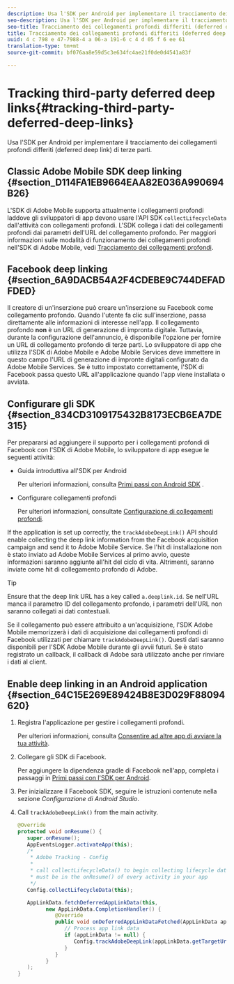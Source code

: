 ```yaml
---
description: Usa l'SDK per Android per implementare il tracciamento dei collegamenti profondi differiti (deferred deep link) di terze parti.
seo-description: Usa l'SDK per Android per implementare il tracciamento dei collegamenti profondi differiti (deferred deep link) di terze parti.
seo-title: Tracciamento dei collegamenti profondi differiti (deferred deep link) di terze parti
title: Tracciamento dei collegamenti profondi differiti (deferred deep link) di terze parti
uuid: 4 c 798 e 47-7988-4 a 06-a 191-6 c 4 d 05 f 6 ee 61
translation-type: tm+mt
source-git-commit: bf076aa8e59d5c3e634fc4ae21f0de0d4541a83f

---
```



# Tracking third-party deferred deep links{#tracking-third-party-deferred-deep-links}

Usa l'SDK per Android per implementare il tracciamento dei collegamenti profondi differiti (deferred deep link) di terze parti.

## Classic Adobe Mobile SDK deep linking {#section_D114FA1EB9664EAA82E036A990694B26}

L'SDK di Adobe Mobile supporta attualmente i collegamenti profondi laddove gli sviluppatori di app devono usare l'API SDK `collectLifecycleData` dall'attività con collegamenti profondi. L'SDK collega i dati dei collegamenti profondi dai parametri dell'URL del collegamento profondo. Per maggiori informazioni sulle modalità di funzionamento dei collegamenti profondi nell'SDK di Adobe Mobile, vedi [Tracciamento dei collegamenti profondi](/help/android/acquisition-main/tracking-deep-links/tracking-deep-links.md).

## Facebook deep linking {#section_6A9DACB54A2F4CDEBE9C744DEFADFDED}

Il creatore di un'inserzione può creare un'inserzione su Facebook come collegamento profondo. Quando l'utente fa clic sull'inserzione, passa direttamente alle informazioni di interesse nell'app. Il collegamento profondo **non** è un URL di generazione di impronta digitale. Tuttavia, durante la configurazione dell'annuncio, è disponibile l'opzione per fornire un URL di collegamento profondo di terze parti. Lo sviluppatore di app che utilizza l'SDK di Adobe Mobile e Adobe Mobile Services deve immettere in questo campo l'URL di generazione di impronte digitali configurato da Adobe Mobile Services. Se è tutto impostato correttamente, l'SDK di Facebook passa questo URL all'applicazione quando l'app viene installata o avviata.

## Configurare gli SDK {#section_834CD3109175432B8173ECB6EA7DE315}

Per prepararsi ad aggiungere il supporto per i collegamenti profondi di Facebook con l'SDK di Adobe Mobile, lo sviluppatore di app esegue le seguenti attività:

* Guida introduttiva all'SDK per Android

   Per ulteriori informazioni, consulta [Primi passi con Android SDK](https://developers.facebook.com/docs/android/getting-started) .

* Configurare collegamenti profondi

   Per ulteriori informazioni, consultate [Configurazione di collegamenti profondi](https://developers.facebook.com/docs/app-ads/deep-linking#os).

If the application is set up correctly, the `trackAdobeDeepLink()` API should enable collecting the deep link information from the Facebook acquisition campaign and send it to Adobe Mobile Service. Se l'hit di installazione non è stato inviato ad Adobe Mobile Services al primo avvio, queste informazioni saranno aggiunte all'hit del ciclo di vita. Altrimenti, saranno inviate come hit di collegamento profondo di Adobe.

>[!TIP]
>
>Ensure that the deep link URL has a key called `a.deeplink.id`. Se nell'URL manca il parametro ID del collegamento profondo, i parametri dell'URL non saranno collegati ai dati contestuali.

Se il collegamento può essere attribuito a un'acquisizione, l'SDK Adobe Mobile memorizzerà i dati di acquisizione dai collegamenti profondi di Facebook utilizzati per chiamare `trackAdobeDeepLink()`. Questi dati saranno disponibili per l'SDK Adobe Mobile durante gli avvii futuri. Se è stato registrato un callback, il callback di Adobe sarà utilizzato anche per rinviare i dati al client.

## Enable deep linking in an Android application {#section_64C15E269E89424B8E3D029F88094620}

1. Registra l'applicazione per gestire i collegamenti profondi.

   Per ulteriori informazioni, consulta [Consentire ad altre app di avviare la tua attività](https://developer.android.com/training/basics/intents/filters.html).

1. Collegare gli SDK di Facebook.

   Per aggiungere la dipendenza gradle di Facebook nell'app, completa i passaggi in [Primi passi con l'SDK per Android](https://developers.facebook.com/docs/android/getting-started).

1. Per inizializzare il Facebook SDK, seguire le istruzioni contenute nella sezione *Configurazione di Android Studio*.
1. Call `trackAdobeDeepLink()` from the main activity.

   ```java
   @Override 
   protected void onResume() { 
      super.onResume(); 
      AppEventsLogger.activateApp(this); 
      /* 
       * Adobe Tracking - Config 
       * 
       * call collectLifecycleData() to begin collecting lifecycle data 
       * must be in the onResume() of every activity in your app 
       */ 
      Config.collectLifecycleData(this);
   
      AppLinkData.fetchDeferredAppLinkData(this, 
            new AppLinkData.CompletionHandler() { 
               @Override 
               public void onDeferredAppLinkDataFetched(AppLinkData appLinkData) { 
                  // Process app link data 
                  if (appLinkData != null) { 
                     Config.trackAdobeDeepLink(appLinkData.getTargetUri()); 
                  } 
               } 
            } 
      ); 
   }
   ```

